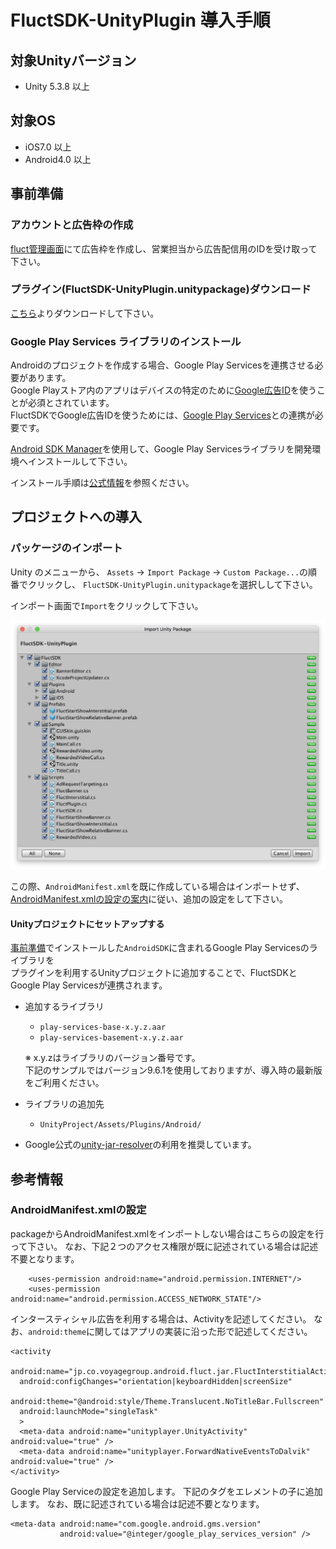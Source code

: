 # FluctSDK-UnityPlugin 導入手順

## 対象Unityバージョン

* Unity 5.3.8 以上

## 対象OS

* iOS7.0 以上
* Android4.0 以上

## 事前準備
### アカウントと広告枠の作成
[fluct管理画面](https://fluct.jp/login)にて広告枠を作成し、営業担当から広告配信用のIDを受け取って下さい。

### プラグイン(FluctSDK-UnityPlugin.unitypackage)ダウンロード
[こちら](https://github.com/voyagegroup/FluctSDK-Unity/releases)よりダウンロードして下さい。

### Google Play Services ライブラリのインストール
Androidのプロジェクトを作成する場合、Google Play Servicesを連携させる必要があります。  
Google Playストア内のアプリはデバイスの特定のために[Google広告ID](https://support.google.com/googleplay/android-developer/answer/6048248?hl=ja)を使うことが必須とされています。  
FluctSDKでGoogle広告IDを使うためには、[Google Play Services](https://developers.google.com/android/guides/setup)との連携が必要です。  

[Android SDK Manager](https://developer.android.com/tools/help/sdk-manager.html)を使用して、Google Play Servicesライブラリを開発環境へインストールして下さい。

インストール手順は[公式情報](https://developers.google.com/android/guides/setup)を参照ください。

## プロジェクトへの導入
### パッケージのインポート
Unity のメニューから、 `Assets` -> `Import Package` -> `Custom Package...`の順番でクリックし、 `FluctSDK-UnityPlugin.unitypackage`を選択しして下さい。

インポート画面で`Import`をクリックして下さい。

![Import画面](img/import_unitypackage.png)

この際、`AndroidManifest.xml`を既に作成している場合はインポートせず、[AndroidManifest.xmlの設定の案内](#androidmanifestxmlの設定)に従い、追加の設定をして下さい。

#### Unityプロジェクトにセットアップする

 [事前準備](#google-play-services-ライブラリのインストール)でインストールした`AndroidSDK`に含まれるGoogle Play Servicesのライブラリを  
プラグインを利用するUnityプロジェクトに追加することで、FluctSDKとGoogle Play Servicesが連携されます。

- 追加するライブラリ
  - `play-services-base-x.y.z.aar`
  - `play-services-basement-x.y.z.aar`

  ※ x.y.zはライブラリのバージョン番号です。  
  下記のサンプルではバージョン9.6.1を使用しておりますが、導入時の最新版をご利用ください。  

- ライブラリの追加先  
  - `UnityProject/Assets/Plugins/Android/`

- Google公式の[unity-jar-resolver](https://github.com/googlesamples/unity-jar-resolver)の利用を推奨しています。

## 参考情報
### AndroidManifest.xmlの設定

packageからAndroidManifest.xmlをインポートしない場合はこちらの設定を行って下さい。
なお、下記２つのアクセス権限が既に記述されている場合は記述不要となります。

```
    <uses-permission android:name="android.permission.INTERNET"/>
    <uses-permission android:name="android.permission.ACCESS_NETWORK_STATE"/>
```

インタースティシャル広告を利用する場合は、Activityを記述してください。
なお、`android:theme`に関してはアプリの実装に沿った形で記述してください。

```
<activity
  android:name="jp.co.voyagegroup.android.fluct.jar.FluctInterstitialActivity"
  android:configChanges="orientation|keyboardHidden|screenSize"
  android:theme="@android:style/Theme.Translucent.NoTitleBar.Fullscreen"
  android:launchMode="singleTask"
  >
  <meta-data android:name="unityplayer.UnityActivity" android:value="true" />
  <meta-data android:name="unityplayer.ForwardNativeEventsToDalvik" android:value="true" />
</activity>
```

Google Play Serviceの設定を追加します。
下記のタグを<application>エレメントの子に追加します。
なお、既に記述されている場合は記述不要となります。

```
<meta-data android:name="com.google.android.gms.version"
           android:value="@integer/google_play_services_version" />
```
